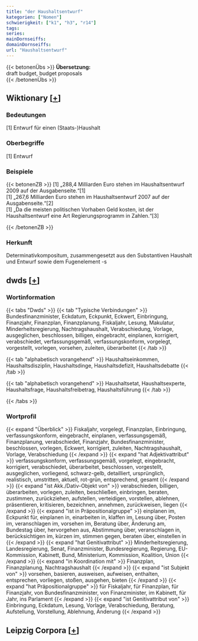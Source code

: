 ```yaml
---
title: "der Haushaltsentwurf"
kategorien: ["Nomen"]
schwierigkeit: ["k1", "h3", "r14"]
tags:
series:
mainDornseiffs:
domainDornseiffs:
url: "Haushaltsentwurf"
---
```


{{< betonenÜbs >}}
**Übersetzung:**  
draft budget, budget proposals  
{{< /betonenÜbs >}}

## Wiktionary [[+](https://de.wiktionary.org/wiki/Haushaltsentwurf)]

### Bedeutungen
[1] Entwurf für einen (Staats-)Haushalt  

### Oberbegriffe
[1] Entwurf  

### Beispiele
{{< betonenZB >}}
[1] „288,4 Milliarden Euro stehen im Haushaltsentwurf 2009 auf der Ausgabenseite.“[1]  
[1] „267,6 Milliarden Euro stehen im Haushaltsentwurf 2007 auf der Ausgabenseite.“[2]  
[1] „Da die meisten politischen Vorhaben Geld kosten, ist der Haushaltsentwurf eine Art Regierungsprogramm in Zahlen.“[3]  

{{< /betonenZB >}}
### Herkunft
Determinativkompositum, zusammengesetzt aus den Substantiven Haushalt und Entwurf sowie dem Fugenelement -s  



## dwds [[+](https://www.dwds.de/wb/Haushaltsentwurf)]

### Wortinformation
{{< tabs "Dwds" >}}
{{< tab "Typische Verbindungen" >}}
Bundesfinanzminister, Eckdatum, Eckpunkt, Eckwert, Einbringung, Finanzjahr, Finanzplan, Finanzplanung, Fiskaljahr, Lesung, Makulatur, Minderheitsregierung, Nachtragshaushalt, Verabschiedung, Vorlage, ausgeglichen, beschlossen, billigen, eingebracht, einplanen, korrigiert, verabschiedet, verfassungsgemäß, verfassungskonform, vorgelegt, vorgestellt, vorlegen, vorsehen, zuleiten, überarbeitet
{{< /tab >}}

{{< tab "alphabetisch vorangehend" >}}
Haushaltseinkommen, Haushaltsdisziplin, Haushaltsdinge, Haushaltsdefizit, Haushaltsdebatte
{{< /tab >}}

{{< tab "alphabetisch vorangehend" >}}
Haushaltsetat, Haushaltsexperte, Haushaltsfrage, Haushaltsfreibetrag, Haushaltsführung
{{< /tab >}}

{{< /tabs >}}

### Wortprofil
{{< expand "Überblick" >}} Fiskaljahr, vorgelegt, Finanzplan, Einbringung, verfassungskonform, eingebracht, einplanen, verfassungsgemäß, Finanzplanung, verabschiedet, Finanzjahr, Bundesfinanzminister, beschlossen, vorlegen, Eckwert, korrigiert, zuleiten, Nachtragshaushalt, Vorlage, Verabschiedung {{< /expand >}}
{{< expand "hat Adjektivattribut" >}} verfassungskonform, verfassungsgemäß, vorgelegt, eingebracht, korrigiert, verabschiedet, überarbeitet, beschlossen, vorgestellt, ausgeglichen, vorliegend, schwarz-gelb, detailliert, ursprünglich, realistisch, umstritten, aktuell, rot-grün, entsprechend, gesamt {{< /expand >}}
{{< expand "ist Akk./Dativ-Objekt von" >}} verabschieden, billigen, überarbeiten, vorlegen, zuleiten, beschließen, einbringen, beraten, zustimmen, zurückziehen, aufstellen, verteidigen, vorstellen, ablehnen, präsentieren, kritisieren, bezeichnen, annehmen, zurückweisen, liegen {{< /expand >}}
{{< expand "ist in Präpositionalgruppe" >}} einplanen im, Eckpunkt für, einplanen in, einarbeiten in, klaffen im, Lesung über, Posten im, veranschlagen im, vorsehen im, Beratung über, Änderung am, Bundestag über, hervorgehen aus, Abstimmung über, veranschlagen in, berücksichtigen im, kürzen im, stimmen gegen, beraten über, einstellen in {{< /expand >}}
{{< expand "hat Genitivattribut" >}} Minderheitsregierung, Landesregierung, Senat, Finanzminister, Bundesregierung, Regierung, EU-Kommission, Kabinett, Bund, Ministerium, Kommission, Koalition, Union {{< /expand >}}
{{< expand "in Koordination mit" >}} Finanzplan, Finanzplanung, Nachtragshaushalt {{< /expand >}}
{{< expand "ist Subjekt von" >}} vorsehen, basieren, ausweisen, aufweisen, enthalten, entsprechen, vorliegen, stoßen, ausgehen, bieten {{< /expand >}}
{{< expand "hat Präpositionalgruppe" >}} für Fiskaljahr, für Finanzplan, für Finanzjahr, von Bundesfinanzminister, von Finanzminister, im Kabinett, für Jahr, ins Parlament {{< /expand >}}
{{< expand "ist Genitivattribut von" >}} Einbringung, Eckdatum, Lesung, Vorlage, Verabschiedung, Beratung, Aufstellung, Vorstellung, Ablehnung, Änderung {{< /expand >}}

## Leipzig Corpora [[+](https://corpora.uni-leipzig.de/en/res?word=Haushaltsentwurf&corpusId=deu_newscrawl-public_2018)]

